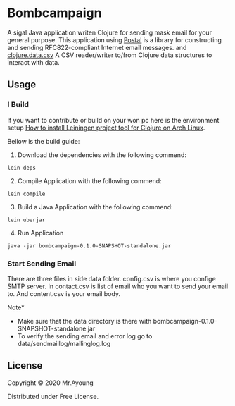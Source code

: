 # Bombcampaign

A sigal Java application writen Clojure for sending mask email for your general purpose.
This application using [Postal](https://github.com/drewr/postal) is a library for constructing and sending RFC822-compliant Internet email messages. and [clojure.data.csv](https://github.com/clojure/data.csv) A CSV reader/writer to/from Clojure data structures to interact with data.

## Usage
### I Build
If you want to contribute or build on your won pc here is the environment setup [How to install Leiningen project tool for Clojure on Arch Linux](https://www.ayoungnotes.com/How-to-install-Leiningen-project-tool-for-Clojure-on-Arch-Linux).

Bellow is the build guide:

1) Download the dependencies with the following commend: 
```
lein deps
```
2) Compile Application with the following commend: 
```
lein compile
```
3) Build a Java Application with the following commend: 
```
lein uberjar
```
4) Run Application
```
java -jar bombcampaign-0.1.0-SNAPSHOT-standalone.jar
```

### Start Sending Email

There are three files in side data folder. config.csv is where you confige SMTP server. In contact.csv is list of email who you want to send your email to. And content.csv is your email body.

Note* 
- Make sure that the data directory is there with bombcampaign-0.1.0-SNAPSHOT-standalone.jar
- To verify the sending email and error log go to data/sendmaillog/mailinglog.log

## License

Copyright © 2020 Mr.Ayoung

Distributed under Free License.
